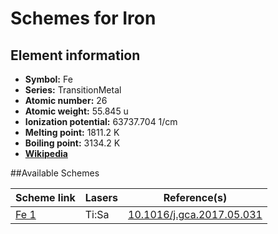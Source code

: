# Schemes for Iron

## Element information

- **Symbol:** Fe
- **Series:** TransitionMetal
- **Atomic number:** 26
- **Atomic weight:** 55.845 u
- **Ionization potential:** 63737.704 1/cm
- **Melting point:** 1811.2 K
- **Boiling point:** 3134.2 K
- [**Wikipedia**](https://en.wikipedia.org/wiki/Iron)

##Available Schemes

|       Scheme link       | Lasers |                              Reference(s)                              |
| ----------------------- | ------ | ---------------------------------------------------------------------- |
| [Fe 1](../fe/fe-001.md) | Ti:Sa  | [10.1016/j.gca.2017.05.031](https://doi.org/10.1016/j.gca.2017.05.031) |
